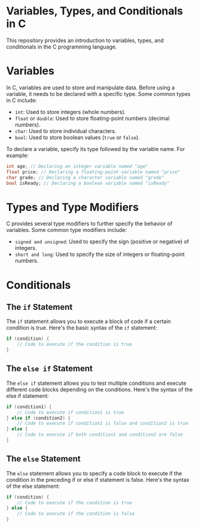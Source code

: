 # Variables, Types, and Conditionals in C

This repository provides an introduction to variables, types, and conditionals in the C programming language.

# Variables

In C, variables are used to store and manipulate data. Before using a variable, it needs to be declared with a specific type. Some common types in C include:

- `int`: Used to store integers (whole numbers).
- `float` or `double`: Used to store floating-point numbers (decimal numbers).
- `char`: Used to store individual characters.
- `bool`: Used to store boolean values (`true` or `false`).

To declare a variable, specify its type followed by the variable name. For example:

```c
int age; // Declaring an integer variable named "age"
float price; // Declaring a floating-point variable named "price"
char grade; // Declaring a character variable named "grade"
bool isReady; // Declaring a boolean variable named "isReady"
```

# Types and Type Modifiers

C provides several type modifiers to further specify the behavior of variables. Some common type modifiers include:

- `signed and unsigned`: Used to specify the sign (positive or negative) of integers.
- `short and long`: Used to specify the size of integers or floating-point numbers.

# Conditionals

## The `if` Statement

The `if` statement allows you to execute a block of code if a certain condition is true. Here's the basic syntax of the `if` statement:

```c
if (condition) {
    // Code to execute if the condition is true
}
```

## The `else if` Statement

The `else if` statement allows you to test multiple conditions and execute different code blocks depending on the conditions. Here's the syntax of the else if statement:

```c
if (condition1) {
    // Code to execute if condition1 is true
} else if (condition2) {
    // Code to execute if condition1 is false and condition2 is true
} else {
    // Code to execute if both condition1 and condition2 are false
}
```

## The `else` Statement

The `else` statement allows you to specify a code block to execute if the condition in the preceding if or else if statement is false. Here's the syntax of the else statement:

```c
if (condition) {
    // Code to execute if the condition is true
} else {
    // Code to execute if the condition is false
}
```
